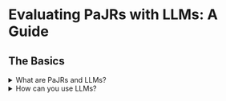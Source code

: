 # Evaluating PaJRs with LLMs: A Guide

## The Basics

<details>
  <summary>What are PaJRs and LLMs?</summary>

  Something about PaJRs

  Something about LLMs

  </details>

<details>
<summary>How can you use LLMs?</summary>

<details>
<summary> Using ChatGPT</summary>
    
> Here is how you use ChatGPT

</details>
<details>
<summary> Using Bard</summary>

Here is how you use Bard

</details>
</details>


